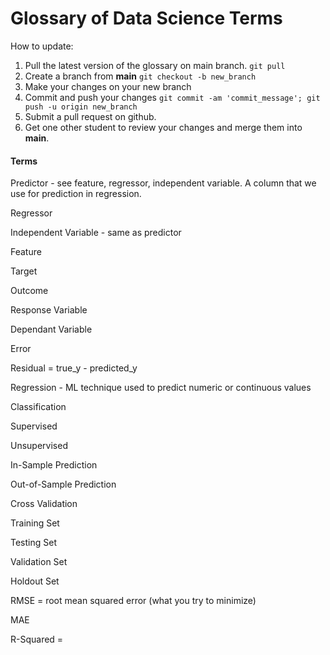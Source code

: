 # Glossary of Data Science Terms

How to update:
1. Pull the latest version of the glossary on main branch. `git pull`
2. Create a branch from **main** `git checkout -b new_branch`
3. Make your changes on your new branch
4. Commit and push your changes `git commit -am 'commit_message'; git push -u origin new_branch`
5. Submit a pull request on github.
6. Get one other student to review your changes and merge them into **main**.

#### Terms

Predictor - see feature, regressor, independent variable. A column that we use for prediction in regression.

Regressor

Independent Variable - same as predictor

Feature

Target

Outcome

Response Variable

Dependant Variable

Error

Residual = true_y - predicted_y

Regression - ML technique used to predict numeric or continuous values

Classification

Supervised

Unsupervised

In-Sample Prediction

Out-of-Sample Prediction

Cross Validation

Training Set

Testing Set

Validation Set

Holdout Set

RMSE = root mean squared error (what you try to minimize)

MAE

R-Squared = 
 
